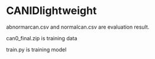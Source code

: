 # CANIDlightweight
abnormarcan.csv and normalcan.csv are evaluation result. 

can0_final.zip is training data

train.py is training model
